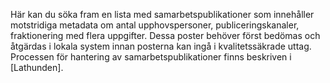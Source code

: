 Här kan du söka fram en lista med samarbetspublikationer som innehåller motstridiga metadata om antal upphovspersoner, publiceringskanaler, fraktionering med flera uppgifter. Dessa poster behöver först bedömas och åtgärdas i lokala system innan posterna kan ingå i kvalitetssäkrade uttag. Processen för hantering av samarbetspublikationer finns beskriven i [Lathunden].  



